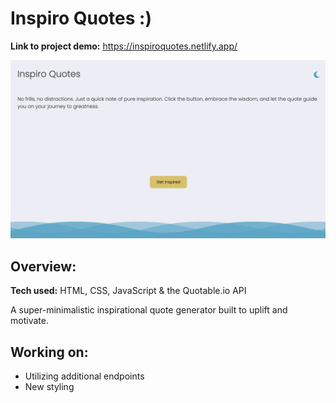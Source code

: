 # Inspiro Quotes :)
**Link to project demo:** https://inspiroquotes.netlify.app/

![Project Screenshot](https://github.com/gwendolyn954/inspiro-quotes/blob/main/images/inspiro-home.png)

## Overview:

**Tech used:** HTML, CSS, JavaScript & the Quotable.io API

A super-minimalistic inspirational quote generator built to uplift and motivate.  

## Working on:
- Utilizing additional endpoints
- New styling

